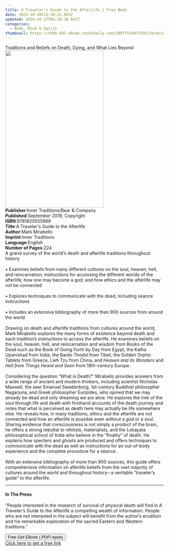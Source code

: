 ```yaml
---
title: A Traveler's Guide to the Afterlife | Free Book
date: 2024-10-20T22:34:22.963Z
updated: 2024-10-27T04:38:38.847Z
categories:
  - Body, Mind & Spirit
thumbnail: https://thmb-001-ebook.techidaily.com/2997f5cb977545c3acdc242cbe0e9df82214ba5188dbb3c83f18c42b2aa46267.jpg
---
```

<main id="book-container">
  <div class="flex flex-col">
    <div class="book-brief flex-1 py-6 px-4 sm:p-6 md:py-10 md:px-8">
      <!-- brief-->
      <div class="book-brief-main">
        Traditions and Beliefs on Death, Dying, and What Lies Beyond
      </div>
    </div>
    <div
      class="book-meta-info flex-1 grid gap-4 col-start-1 col-end-3 row-start-1 sm:mb-6 sm:grid-cols-4 lg:gap-6 lg:col-start-2 lg:row-end-6 lg:row-span-6 lg:mb-0"
    >
      <div
        class="book-meta-info-left place-content-center mt-4 p-4 text-sm leading-6 col-start-2 col-span-2 dark:text-slate-400"
      >
        <img
          class="w-full h-500 object-cover rounded-lg sm:h-255 sm:col-span-2 lg:col-span-full"
          src="https://img-001-ebook.techidaily.com/dd0e0745ba5ea63e36330d4c89fbb867d82642b96ee912e4d18d74aa4eba559d.jpg"
          alt=""
          width="312"
          height="500"
        />
      </div>
      <div
        class="book-meta-info-right mt-2 col-start-1 row-start-2 col-span-3 self-center"
      >
        <!-- meta data  -->
        <div class="flex flex-col px-4 md:px-8">
          <div class="flex-1">
            <strong>Publisher</strong>:<span class="px-2"
              >Inner Traditions/Bear &amp; Company</span
            >
          </div>
          <div class="flex-1">
            <strong>Published</strong>:<span class="px-2"
              >September 2016; Copyright</span
            >
          </div>
          <div class="flex-1">
            <strong>ISBN</strong>:<span class="px-2">9781620555989</span>
          </div>
          <div class="flex-1">
            <strong>Title</strong>:<span class="px-2"
              >A Traveler&#39;s Guide to the Afterlife</span
            >
          </div>
          <div class="flex-1">
            <strong>Author</strong>:<span class="px-2">Mark Mirabello</span>
          </div>
          <div class="flex-1">
            <strong>Imprint</strong>:<span class="px-2">Inner Traditions</span>
          </div>
          <div class="flex-1">
            <strong>Language</strong>:<span class="px-2">English</span>
          </div>
          <div class="flex-1">
            <strong>Number of Pages</strong>:<span class="px-2">224</span>
          </div>
        </div>
      </div>
    </div>
    <div class="book-description flex-1 py-6 px-4 sm:p-6 md:py-10 md:px-8">
      <div class="book-description-main">
        <div accordion-content="" id="description">
          A grand survey of the world’s death and afterlife traditions
          throughout history <br />
          <br />• Examines beliefs from many different cultures on the soul,
          heaven, hell, and reincarnation; instructions for accessing the
          different worlds of the afterlife; how one may become a god; and how
          ethics and the afterlife may not be connected <br />
          <br />• Explores techniques to communicate with the dead, including
          séance instructions <br />
          <br />• Includes an extensive bibliography of more than 900 sources
          from around the world <br />
          <br />Drawing on death and afterlife traditions from cultures around
          the world, Mark Mirabello explores the many forms of existence beyond
          death and each tradition’s instructions to access the afterlife. He
          examines beliefs on the soul, heaven, hell, and reincarnation and
          wisdom from Books of the Dead such as the Book of Going Forth by Day
          from Egypt, the Katha Upanishad from India, the Bardo Thodol from
          Tibet, the Golden Orphic Tablets from Greece, Lieh Tzu from China, and
          <i>Heaven and its Wonders</i> and
          <i>Hell from Things Heard and Seen</i> from 18th-century Europe.
          <br /><br />Considering the question “What is Death?” Mirabello
          provides answers from a wide range of ancient and modern thinkers,
          including scientist Nicholas Maxwell, the seer Emanuel Swedenborg,
          1st-century Buddhist philosopher Nagarjuna, and Greek philosopher
          Euripides, who opined that we may already be dead and only dreaming we
          are alive. He explores the trek of the soul through life and death
          with firsthand accounts of the death journey and notes that what is
          perceived as death here may actually be life somewhere else. He
          reveals how, in many traditions, ethics and the afterlife are not
          connected and how an afterlife is possible even without a god or a
          soul. Sharing evidence that consciousness is not simply a product of
          the brain, he offers a strong rebuttal to nihilists, materialists, and
          the Lokayata philosophical school of India who believe in the
          “finality” of death. He explains how specters and ghosts are produced
          and offers techniques to communicate with the dead as well as
          instructions for an out-of-body experience and the complete procedure
          for a séance. <br />
          <br />With an extensive bibliography of more than 900 sources, this
          guide offers comprehensive information on afterlife beliefs from the
          vast majority of cultures around the world and throughout history--a
          veritable “traveler’s guide” to the afterlife.
        </div>
        <div class="accordion-fader"></div>
      </div>
    </div>
    <div class="book-excerpts flex-1 py-6 px-4 sm:p-6 md:py-10 md:px-8">
      <!-- excerpts-->
      <div class="book-excerpts-main">
        <hr />
        <h4 class="placeholder placeholder-heading">
          <span>In The Press</span>
        </h4>
        <p>
          “People interested in the research of survival of physical death will
          find in A Traveler’s Guide to the Afterlife a compelling wealth of
          information. People who are not interested in the subject will benefit
          from the author’s erudition and his remarkable exploration of the
          sacred Eastern and Western traditions.”
        </p>
      </div>
    </div>
    <div
      class="book-about-author flex-1 py-6 px-4 sm:p-6 md:py-10 md:px-8"
    ></div>
    <div class="book-free-get flex-1 py-6 px-4 sm:p-6 md:py-10 md:px-8">
      <button
        id="btn-free-get"
        class="bg-blue-500 hover:bg-blue-700 text-white font-bold py-2 px-4 rounded"
      >
        Free Get EBook (.PDF/.epub)
      </button>
      <div id="countdown-display" class="px-2 text-lg mt-2"></div>
      <a
        id="free-link"
        class="hidden bg-blue-500 hover:bg-blue-700 text-white font-bold py-2 px-4 rounded"
        href="https://www.ebooks.com/en-us/book/95782275/a-traveler-s-guide-to-the-afterlife/mark-mirabello/"
        target="_blank"
        >Click here to get a free link</a
      >
    </div>
    <script>
      let countdownTime = 0;
      let countdownInterval = null;
      document
        .getElementById('btn-free-get')
        .addEventListener('click', startCountdown);
      function startCountdown() {
        countdownTime = new Date().getTime() + 60000 * 3;
        countdownInterval = setInterval(updateCountdown, 1000);
        document.getElementById('btn-free-get').disabled = true;
        document
          .getElementById('btn-free-get')
          .classList.add('bg-gray-500', 'cursor-not-allowed');
      }
      function updateCountdown() {
        let currentTime = new Date().getTime();
        let timeLeft = countdownTime - currentTime;
        let secondsLeft = Math.floor(timeLeft / 1000);
        document.getElementById('countdown-display').innerHTML =
          `Remaining time: ${secondsLeft} seconds.`;
        if (secondsLeft <= 0) {
          clearInterval(countdownInterval);
          document.getElementById('btn-free-get').classList.add('hidden');
          document.getElementById('free-link').classList.remove('hidden');
          document.getElementById('countdown-display').innerHTML = '';
        }
      }
    </script>
  </div>
</main>

<ins class="adsbygoogle"
      style="display:block"
      data-ad-client="ca-pub-7571918770474297"
      data-ad-slot="8358498916"
      data-ad-format="auto"
      data-full-width-responsive="true"></ins>
    